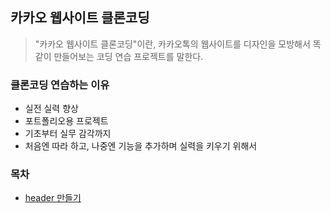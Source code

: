 ## 카카오 웹사이트 클론코딩 
> "카카오 웹사이트 클론코딩"이란, 카카오톡의 웹사이트를 디자인을 모방해서 똑같이 만들어보는 코딩 연습 프로젝트를 말한다.

### 클론코딩 연습하는 이유
+ 실전 실력 향상
+ 포트폴리오용 프로젝트
+ 기초부터 실무 감각까지
+ 처음엔 따라 하고, 나중엔 기능을 추가하며 실력을 키우기 위해서

### 목차 
+ <a href="">header 만들기</a>
